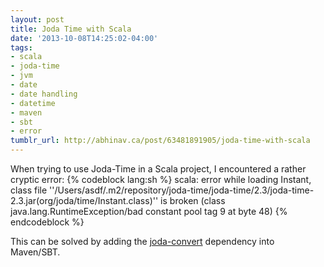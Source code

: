 ```yaml
---
layout: post
title: Joda Time with Scala
date: '2013-10-08T14:25:02-04:00'
tags:
- scala
- joda-time
- jvm
- date
- date handling
- datetime
- maven
- sbt
- error
tumblr_url: http://abhinav.ca/post/63481891905/joda-time-with-scala
---
```

When trying to use Joda-Time in a Scala project, I encountered a rather cryptic error:
{% codeblock lang:sh %}
scala: error while loading Instant, class file ''/Users/asdf/.m2/repository/joda-time/joda-time/2.3/joda-time-2.3.jar(org/joda/time/Instant.class)'' is broken
(class java.lang.RuntimeException/bad constant pool tag 9 at byte 48)
{% endcodeblock %}
  
This can be solved by adding the [joda-convert](http://mvnrepository.com/artifact/org.joda/joda-convert/1.5) dependency into Maven/SBT.
